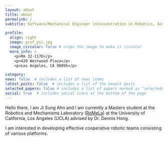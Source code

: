 ```yaml
---
layout: about
title: about
permalink: /
subtitle: Software/Mechanical Engineer \nConcentration in Robotics, Automation, and AI

profile:
  align: right
  image: prof_pic.jpg
  image_circular: false # crops the image to make it circular
  more_info: >
    <p>Rm 32-117E</p>
    <p>420 Westwood Plaza</p>
    <p>Los Angeles, CA 90095</p>

category: 
news: false  # includes a list of news items
latest_posts: false  # includes a list of the newest posts
selected_papers: false # includes a list of papers marked as "selected={true}"
social: true  # includes social icons at the bottom of the page
---
```


Hello there, I am Ji Sung Ahn and I am currently a Masters student at the Robotics and Mechanisms Laboratory ([RoMeLa](https://www.romela.org)) at the University of California, Los Angeles (UCLA) advised by Dr. Dennis Hong.

I am interested in developing effective cooperative robotic teams consisting of various platforms.

<!-- Feel free to reach out to me through any of my social media! -->

<!-- [//]: Write your biography here. Tell the world about yourself. Link to your favorite [subreddit](http://reddit.com). You can put a picture in, too. The code is already in, just name your picture `prof_pic.jpg` and put it in the `img/` folder.

[//]: Put your address / P.O. box / other info right below your picture. You can also disable any of these elements by editing `profile` property of the YAML header of your `_pages/about.md`. Edit `_bibliography/papers.bib` and Jekyll will render your [publications page](/al-folio/publications/) automatically.

[//]: Link to your social media connections, too. This theme is set up to use [Font Awesome icons](http://fortawesome.github.io/Font-Awesome/) and [Academicons](https://jpswalsh.github.io/academicons/), like the ones below. Add your Facebook, Twitter, LinkedIn, Google Scholar, or just disable all of them. -->
